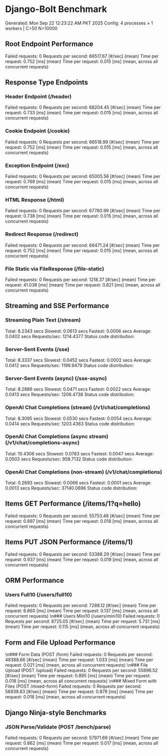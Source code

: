 # Django-Bolt Benchmark
Generated: Mon Sep 22 12:23:22 AM PKT 2025
Config: 4 processes × 1 workers | C=50 N=10000

## Root Endpoint Performance
Failed requests:        0
Requests per second:    66517.67 [#/sec] (mean)
Time per request:       0.752 [ms] (mean)
Time per request:       0.015 [ms] (mean, across all concurrent requests)

## Response Type Endpoints

### Header Endpoint (/header)
Failed requests:        0
Requests per second:    68204.45 [#/sec] (mean)
Time per request:       0.733 [ms] (mean)
Time per request:       0.015 [ms] (mean, across all concurrent requests)

### Cookie Endpoint (/cookie)
Failed requests:        0
Requests per second:    66518.99 [#/sec] (mean)
Time per request:       0.752 [ms] (mean)
Time per request:       0.015 [ms] (mean, across all concurrent requests)

### Exception Endpoint (/exc)
Failed requests:        0
Requests per second:    65005.56 [#/sec] (mean)
Time per request:       0.769 [ms] (mean)
Time per request:       0.015 [ms] (mean, across all concurrent requests)

### HTML Response (/html)
Failed requests:        0
Requests per second:    67780.99 [#/sec] (mean)
Time per request:       0.738 [ms] (mean)
Time per request:       0.015 [ms] (mean, across all concurrent requests)

### Redirect Response (/redirect)
Failed requests:        0
Requests per second:    66471.24 [#/sec] (mean)
Time per request:       0.752 [ms] (mean)
Time per request:       0.015 [ms] (mean, across all concurrent requests)

### File Static via FileResponse (/file-static)
Failed requests:        0
Requests per second:    1218.37 [#/sec] (mean)
Time per request:       41.038 [ms] (mean)
Time per request:       0.821 [ms] (mean, across all concurrent requests)

## Streaming and SSE Performance

### Streaming Plain Text (/stream)
  Total:	8.2343 secs
  Slowest:	0.0613 secs
  Fastest:	0.0006 secs
  Average:	0.0402 secs
  Requests/sec:	1214.4377
Status code distribution:

### Server-Sent Events (/sse)
  Total:	8.3337 secs
  Slowest:	0.0452 secs
  Fastest:	0.0002 secs
  Average:	0.0412 secs
  Requests/sec:	1199.9479
Status code distribution:

### Server-Sent Events (async) (/sse-async)
  Total:	8.2886 secs
  Slowest:	0.0471 secs
  Fastest:	0.0022 secs
  Average:	0.0413 secs
  Requests/sec:	1206.4738
Status code distribution:

### OpenAI Chat Completions (stream) (/v1/chat/completions)
  Total:	8.3095 secs
  Slowest:	0.0530 secs
  Fastest:	0.0054 secs
  Average:	0.0414 secs
  Requests/sec:	1203.4363
Status code distribution:

### OpenAI Chat Completions (async stream) (/v1/chat/completions-async)
  Total:	10.4306 secs
  Slowest:	0.0783 secs
  Fastest:	0.0047 secs
  Average:	0.0503 secs
  Requests/sec:	958.7132
Status code distribution:

### OpenAI Chat Completions (non-stream) (/v1/chat/completions)
  Total:	0.2693 secs
  Slowest:	0.0066 secs
  Fastest:	0.0001 secs
  Average:	0.0013 secs
  Requests/sec:	37140.0696
Status code distribution:

## Items GET Performance (/items/1?q=hello)
Failed requests:        0
Requests per second:    55753.48 [#/sec] (mean)
Time per request:       0.897 [ms] (mean)
Time per request:       0.018 [ms] (mean, across all concurrent requests)

## Items PUT JSON Performance (/items/1)
Failed requests:        0
Requests per second:    53388.29 [#/sec] (mean)
Time per request:       0.937 [ms] (mean)
Time per request:       0.019 [ms] (mean, across all concurrent requests)

## ORM Performance
### Users Full10 (/users/full10)
Failed requests:        0
Requests per second:    7288.12 [#/sec] (mean)
Time per request:       6.860 [ms] (mean)
Time per request:       0.137 [ms] (mean, across all concurrent requests)
\n### Users Mini10 (/users/mini10)
Failed requests:        0
Requests per second:    8725.05 [#/sec] (mean)
Time per request:       5.731 [ms] (mean)
Time per request:       0.115 [ms] (mean, across all concurrent requests)

## Form and File Upload Performance
\n### Form Data (POST /form)
Failed requests:        0
Requests per second:    48388.66 [#/sec] (mean)
Time per request:       1.033 [ms] (mean)
Time per request:       0.021 [ms] (mean, across all concurrent requests)
\n### File Upload (POST /upload)
Failed requests:        0
Requests per second:    55896.52 [#/sec] (mean)
Time per request:       0.895 [ms] (mean)
Time per request:       0.018 [ms] (mean, across all concurrent requests)
\n### Mixed Form with Files (POST /mixed-form)
Failed requests:        0
Requests per second:    56939.83 [#/sec] (mean)
Time per request:       0.878 [ms] (mean)
Time per request:       0.018 [ms] (mean, across all concurrent requests)

## Django Ninja-style Benchmarks
### JSON Parse/Validate (POST /bench/parse)
Failed requests:        0
Requests per second:    57971.69 [#/sec] (mean)
Time per request:       0.862 [ms] (mean)
Time per request:       0.017 [ms] (mean, across all concurrent requests)
